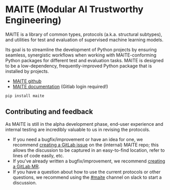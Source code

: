 # MAITE (Modular AI Trustworthy Engineering)

MAITE is a library of common types, protocols (a.k.a. structural subtypes), and utilities for test and evaluation of supervised machine learning models.

Its goal is to streamline the development of Python projects by ensuring seamless, synergistic workflows when working with MAITE-conforming Python packages for different test and evaluation tasks. MAITE is designed to be a low-dependency, frequently-improved Python package that is installed by projects.

- [MAITE github](https://github.com/mit-ll-ai-technology/maite)
- [MAITE documentation](https://jatic.pages.jatic.net/cdao/maite/index.html) (Gitlab login required!)

```python
pip install maite
```

## Contributing and feedback

As MAITE is still in the alpha development phase, end-user experience and internal testing are incredibly valuable to us in revising the protocols.

- If you need a bugfix/improvement or have an idea for one, we recommend [creating a GitLab issue](https://gitlab.jatic.net/jatic/cdao/maite/-/issues/new) on the (internal) MAITE repo; this allows the discussion to be captured in an easy-to-find location, refer to lines of code easily, etc.
- If you've already written a bugfix/improvement, we recommend [creating a GitLab MR](https://gitlab.jatic.net/jatic/cdao/maite/-/merge_requests).
- If you have a question about how to use the current protocols or other questions, we recommend using the [#maite](https://mitre.enterprise.slack.com/archives/C05HBQXEQP3) channel on slack to start a discussion.
